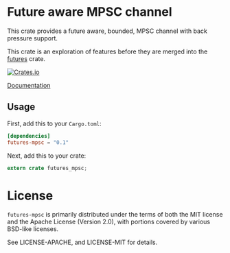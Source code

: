 # Future aware MPSC channel

This crate provides a future aware, bounded, MPSC channel with back pressure
support.

This crate is an exploration of features before they are merged into the
[futures](https://github.com/alexcrichton/futures-rs/) crate.

[![Crates.io](https://img.shields.io/crates/v/futures-mpsc.svg?maxAge=2592000)](https://crates.io/crates/futures-mpsc)

[Documentation](https://docs.rs/futures-mpsc)

## Usage

First, add this to your `Cargo.toml`:

```toml
[dependencies]
futures-mpsc = "0.1"
```

Next, add this to your crate:

```rust
extern crate futures_mpsc;
```

# License

`futures-mpsc` is primarily distributed under the terms of both the MIT license
and the Apache License (Version 2.0), with portions covered by various BSD-like
licenses.

See LICENSE-APACHE, and LICENSE-MIT for details.
